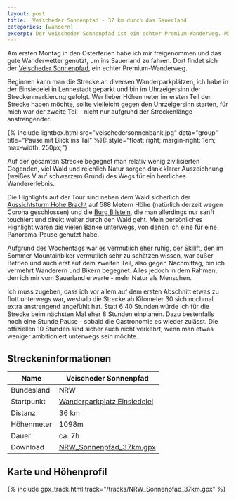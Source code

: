 ```yaml
---
layout: post
title:  Veischeder Sonnenpfad - 37 km durch das Sauerland
categories: [wandern]
excerpt: Der Veischeder Sonnenpfad ist ein echter Premium-Wanderweg. Mit seiner Länge von gut 37 km empfiehlt er sich für ein schönes Wanderwochenende. Ohne Hotels in der Corona-Pandemie musste ich ihn eben an einem Tag laufen.
---
```


Am ersten Montag in den Osterferien habe ich mir freigenommen und das gute Wanderwetter genutzt, um ins Sauerland zu fahren. Dort findet sich der [Veischeder Sonnenpfad](http://www.veischedetal.de/Veischeder-Sonnenpfad), ein echter Premium-Wanderweg.

Beginnen kann man die Strecke an diversen Wanderparkplätzen, ich habe in der Einsiedelei in Lennestadt geparkt und bin im Uhrzeigersinn der Streckenmarkierung gefolgt. Wer lieber  Höhenmeter im ersten Teil der Strecke haben möchte, sollte vielleicht gegen den Uhrzeigersinn starten, für mich war der zweite Teil - nicht nur aufgrund der Streckenlänge - anstrengender.

{% include lightbox.html src="veischedersonnenbank.jpg" data="group" title="Pause mit Blick ins Tal" %}{: style="float: right; margin-right: 1em; max-width: 250px;"}

Auf der gesamten Strecke begegnet man relativ wenig zivilisierten Gegenden, viel Wald und reichlich Natur sorgen dank klarer Auszeichnung (weißes V auf schwarzem Grund) des Wegs für ein herrliches Wandererlebnis.

Die Highlights auf der Tour sind neben dem Wald sicherlich der [Aussichtsturm Hohe Bracht](http://hohebracht.com) auf 588 Metern Höhe (natürlich derzeit wegen Corona geschlossen) und die [Burg Bilstein](https://de.wikipedia.org/wiki/Burg_Bilstein_(Lennestadt)), die man allerdings nur sanft touchiert und direkt weiter durch den Wald geht. Mein persönliches Highlight waren die vielen Bänke unterwegs, von denen ich eine für eine Panorama-Pause genutzt habe.

Aufgrund des Wochentags war es vermutlich eher ruhig, der Skilift, den im Sommer Mountainbiker vermutlich sehr zu schätzen wissen, war außer Betrieb und auch erst auf dem zweiten Teil, also gegen Nachmittag, bin ich vermehrt Wanderern und Bikern begegnet. Alles jedoch in dem Rahmen, den ich mir vom Sauerland erwarte - mehr Natur als Menschen.

Ich muss zugeben, dass ich vor allem auf dem ersten Abschnitt etwas zu flott unterwegs war, weshalb die Strecke ab Kilometer 30 sich nochmal extra anstrengend angefühlt hat. Statt 6:40 Stunden würde ich für die Strecke beim nächsten Mal eher 8 Stunden einplanen. Dazu bestenfalls noch eine Stunde Pause - sobald die Gastronomie es wieder zulässt. Die offiziellen 10 Stunden sind sicher auch nicht verkehrt, wenn man etwas weniger ambitioniert unterwegs sein möchte.

## Streckeninformationen

|Name             | Veischeder Sonnenpfad |
|-------          | -------        |
|Bundesland       | NRW            |
|Startpunkt       | [Wanderparkplatz Einsiedelei](https://goo.gl/maps/x1vLnibhECNUnNdW6) |
|Distanz          | 36 km          |
|Höhenmeter       | 1098m           |
|Dauer            | ca. 7h       |
|Download         | [NRW_Sonnenpfad_37km.gpx](/tracks/NRW_Sonnenpfad_37km.gpx) |

## Karte und Höhenprofil

{% include gpx_track.html track="/tracks/NRW_Sonnenpfad_37km.gpx" %}
